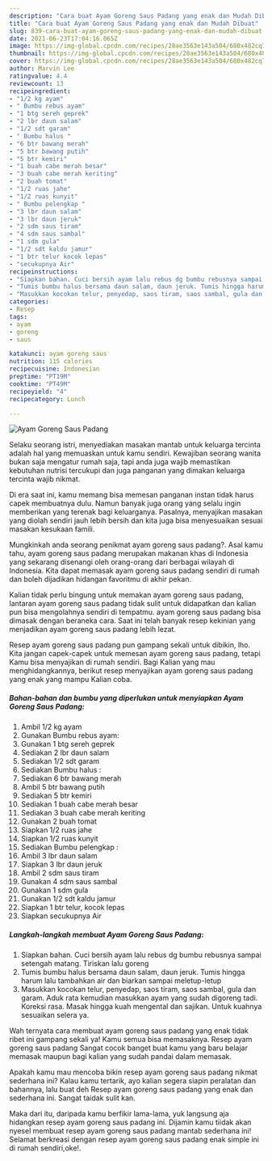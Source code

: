 ```yaml
---
description: "Cara buat Ayam Goreng Saus Padang yang enak dan Mudah Dibuat"
title: "Cara buat Ayam Goreng Saus Padang yang enak dan Mudah Dibuat"
slug: 839-cara-buat-ayam-goreng-saus-padang-yang-enak-dan-mudah-dibuat
date: 2021-06-23T17:04:16.065Z
image: https://img-global.cpcdn.com/recipes/28ae3563e143a504/680x482cq70/ayam-goreng-saus-padang-foto-resep-utama.jpg
thumbnail: https://img-global.cpcdn.com/recipes/28ae3563e143a504/680x482cq70/ayam-goreng-saus-padang-foto-resep-utama.jpg
cover: https://img-global.cpcdn.com/recipes/28ae3563e143a504/680x482cq70/ayam-goreng-saus-padang-foto-resep-utama.jpg
author: Marvin Lee
ratingvalue: 4.4
reviewcount: 13
recipeingredient:
- "1/2 kg ayam"
- " Bumbu rebus ayam"
- "1 btg sereh geprek"
- "2 lbr daun salam"
- "1/2 sdt garam"
- " Bumbu halus "
- "6 btr bawang merah"
- "5 btr bawang putih"
- "5 btr kemiri"
- "1 buah cabe merah besar"
- "3 buah cabe merah keriting"
- "2 buah tomat"
- "1/2 ruas jahe"
- "1/2 ruas kunyit"
- " Bumbu pelengkap "
- "3 lbr daun salam"
- "3 lbr daun jeruk"
- "2 sdm saus tiram"
- "4 sdm saus sambal"
- "1 sdm gula"
- "1/2 sdt kaldu jamur"
- "1 btr telur kocok lepas"
- "secukupnya Air"
recipeinstructions:
- "Siapkan bahan. Cuci bersih ayam lalu rebus dg bumbu rebusnya sampai setengah matang. Tiriskan lalu goreng"
- "Tumis bumbu halus bersama daun salam, daun jeruk. Tumis hingga harum lalu tambahkan air dan biarkan sampai meletup-letup"
- "Masukkan kocokan telur, penyedap, saos tiram, saos sambal, gula dan garam. Aduk rata kemudian masukkan ayam yang sudah digoreng tadi. Koreksi rasa. Masak hingga kuah mengental dan sajikan. Untuk kuahnya sesuaikan selera ya."
categories:
- Resep
tags:
- ayam
- goreng
- saus

katakunci: ayam goreng saus 
nutrition: 115 calories
recipecuisine: Indonesian
preptime: "PT19M"
cooktime: "PT49M"
recipeyield: "4"
recipecategory: Lunch

---
```



![Ayam Goreng Saus Padang](https://img-global.cpcdn.com/recipes/28ae3563e143a504/680x482cq70/ayam-goreng-saus-padang-foto-resep-utama.jpg)

Selaku seorang istri, menyediakan masakan mantab untuk keluarga tercinta adalah hal yang memuaskan untuk kamu sendiri. Kewajiban seorang  wanita bukan saja mengatur rumah saja, tapi anda juga wajib memastikan kebutuhan nutrisi tercukupi dan juga panganan yang dimakan keluarga tercinta wajib nikmat.

Di era  saat ini, kamu memang bisa memesan panganan instan tidak harus capek membuatnya dulu. Namun banyak juga orang yang selalu ingin memberikan yang terenak bagi keluarganya. Pasalnya, menyajikan masakan yang diolah sendiri jauh lebih bersih dan kita juga bisa menyesuaikan sesuai masakan kesukaan famili. 



Mungkinkah anda seorang penikmat ayam goreng saus padang?. Asal kamu tahu, ayam goreng saus padang merupakan makanan khas di Indonesia yang sekarang disenangi oleh orang-orang dari berbagai wilayah di Indonesia. Kita dapat memasak ayam goreng saus padang sendiri di rumah dan boleh dijadikan hidangan favoritmu di akhir pekan.

Kalian tidak perlu bingung untuk memakan ayam goreng saus padang, lantaran ayam goreng saus padang tidak sulit untuk didapatkan dan kalian pun bisa mengolahnya sendiri di tempatmu. ayam goreng saus padang bisa dimasak dengan beraneka cara. Saat ini telah banyak resep kekinian yang menjadikan ayam goreng saus padang lebih lezat.

Resep ayam goreng saus padang pun gampang sekali untuk dibikin, lho. Kita jangan capek-capek untuk memesan ayam goreng saus padang, tetapi Kamu bisa menyajikan di rumah sendiri. Bagi Kalian yang mau menghidangkannya, berikut resep menyajikan ayam goreng saus padang yang enak yang mampu Kalian coba.

<!--inarticleads1-->

##### Bahan-bahan dan bumbu yang diperlukan untuk menyiapkan Ayam Goreng Saus Padang:

1. Ambil 1/2 kg ayam
1. Gunakan  Bumbu rebus ayam:
1. Gunakan 1 btg sereh geprek
1. Sediakan 2 lbr daun salam
1. Sediakan 1/2 sdt garam
1. Sediakan  Bumbu halus :
1. Sediakan 6 btr bawang merah
1. Ambil 5 btr bawang putih
1. Sediakan 5 btr kemiri
1. Sediakan 1 buah cabe merah besar
1. Sediakan 3 buah cabe merah keriting
1. Gunakan 2 buah tomat
1. Siapkan 1/2 ruas jahe
1. Siapkan 1/2 ruas kunyit
1. Sediakan  Bumbu pelengkap :
1. Ambil 3 lbr daun salam
1. Siapkan 3 lbr daun jeruk
1. Ambil 2 sdm saus tiram
1. Gunakan 4 sdm saus sambal
1. Gunakan 1 sdm gula
1. Gunakan 1/2 sdt kaldu jamur
1. Siapkan 1 btr telur, kocok lepas
1. Siapkan secukupnya Air




<!--inarticleads2-->

##### Langkah-langkah membuat Ayam Goreng Saus Padang:

1. Siapkan bahan. Cuci bersih ayam lalu rebus dg bumbu rebusnya sampai setengah matang. Tiriskan lalu goreng
1. Tumis bumbu halus bersama daun salam, daun jeruk. Tumis hingga harum lalu tambahkan air dan biarkan sampai meletup-letup
1. Masukkan kocokan telur, penyedap, saos tiram, saos sambal, gula dan garam. Aduk rata kemudian masukkan ayam yang sudah digoreng tadi. Koreksi rasa. Masak hingga kuah mengental dan sajikan. Untuk kuahnya sesuaikan selera ya.




Wah ternyata cara membuat ayam goreng saus padang yang enak tidak ribet ini gampang sekali ya! Kamu semua bisa memasaknya. Resep ayam goreng saus padang Sangat cocok banget buat kamu yang baru belajar memasak maupun bagi kalian yang sudah pandai dalam memasak.

Apakah kamu mau mencoba bikin resep ayam goreng saus padang nikmat sederhana ini? Kalau kamu tertarik, ayo kalian segera siapin peralatan dan bahannya, lalu buat deh Resep ayam goreng saus padang yang enak dan sederhana ini. Sangat taidak sulit kan. 

Maka dari itu, daripada kamu berfikir lama-lama, yuk langsung aja hidangkan resep ayam goreng saus padang ini. Dijamin kamu tiidak akan nyesel membuat resep ayam goreng saus padang mantab sederhana ini! Selamat berkreasi dengan resep ayam goreng saus padang enak simple ini di rumah sendiri,oke!.

